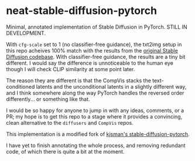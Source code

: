 # neat-stable-diffusion-pytorch

Minimal, annotated implementation of Stable Diffusion in PyTorch. STILL IN DEVELOPMENT.

With `cfg-scale` set to 1 (no classifier-free guidance), the txt2img setup in this repo acheives 100% match with the results from the [original Stable Diffusion codebase](https://github.com/CompVis/stable-diffusion). With classifier-free guidance, the results are a tiny bit different. I would say the difference is unnoticeable to the human eye though I will check CLIP similarity at some point later.

The reason they are different is that the CompVis stacks the text-conditioned latents and the unconditional latents in a slightly different way, and I think somewhere along the way PyTorch handles the reversed order differently... or something like that.

I would be so happy for anyone to jump in with any ideas, comments, or a PR; my hope is to get this repo to a stage where it provides a convincing, clean alternative to the `diffusers` and `CompVis` repos.

This implementation is a modified fork of [kjsman's stable-diffusion-pytorch](https://github.com/kjsman/stable-diffusion-pytorch).

I have yet to finish annotating the whole process, and removing redundant code, of which there is quite a bit at the moment.
